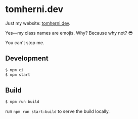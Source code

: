 # tomherni.dev

Just my website: [tomherni.dev](https://tomherni.dev/).

Yes—my class names are emojis. Why? Because why not? 😎

You can't stop me.

## Development

```sh
$ npm ci
$ npm start
```

## Build

```sh
$ npm run build
```

run `npm run start:build` to serve the build locally.
